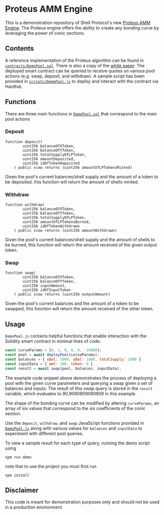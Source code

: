 # Proteus AMM Engine

This is a demonstration repository of Shell Protocol's new [Proteus AMM Engine](./Proteus_AMM_Engine_-_Shell_v2_Part_1.pdf). The Proteus engine offers the ability to create any bonding curve by leveraging the power of conic sections.

## Contents

A reference implementation of the Proteus algorithm can be found in [`contracts/DemoPool.sol`](./contracts/DemoPool.sol). There is also a copy of the [white paper](./Proteus_AMM_Engine_-_Shell_v2_Part_1.pdf). The deployed smart contract can be queried to receive quotes on various pool actions (e.g. swap, deposit, and withdraw). A sample script has been provided in [`scripts/DemoPool.js`](./scripts/DemoPool.js) to deploy and interact with the contract via Hardhat.

## Functions

There are three main functions in [`DemoPool.sol`](./contracts/DemoPool.sol) that correspond to the main pool actions

### Deposit
```solidity
function deposit(
        uint256 balanceOfXToken,
        uint256 balanceOfYToken,
        uint256 totalSupplyOfLPToken,
        uint256 amountDeposited,
        uint256 idOfTokenDeposited
    ) public view returns (uint256 amountOfLPTokensMinted)
```
Given the pool's current balances/shell supply and the amount of a token to be deposited, this function will return the amount of shells minted.

### Withdraw
```solidity
function withdraw(
        uint256 balanceOfXToken,
        uint256 balanceOfYToken,
        uint256 totalSupplyOfLPToken,
        uint256 amountOfLPTokensBurned,
        uint256 idOfTokenWithdrawn
    ) public view returns (uint256 amountWithdrawn)
```
Given the pool's current balances/shell supply and the amount of shells to be burned, this function will return the amount received of the given output token.   

### Swap
```solidity
function swap(
        uint256 balanceOfXToken,
        uint256 balanceOfYToken,
        uint256 inputAmount,
        uint256 idOfInputToken
    ) public view returns (uint256 outputAmount)
```
Given the pool's current balances and the amount of a token to be swapped, this function will return the amount received of the other token.


## Usage

`DemoPool.js` contains helpful functions that enable interaction with the Solidity smart contract in minimal lines of code. 

```javascript
const curveParams = [0, 1, 0, 0, 0, -10000];
const pool = await deployPool(curveParams);
const balances = { xBal: 1000, yBal: 1000, totalSupply: 2000 }
const inputData = { amt: 100, token: 0 }
const result = await swap(pool, balances, inputData);
```

The example code snippet above demonstrates the process of deploying a pool with the given curve parameters and querying a swap given a set of balances and inputs. The result of this swap query is stored in the `result` variable, which evaluates to 90.9090909090909 in this example. 

The shape of the bonding curve can be modified by altering `curveParams`, an array of six values that correspond to the six coefficients of the conic section. 

Use the `deposit`, `withdraw`, and `swap` JavaScript functions provided in [`DemoPool.js`](./scripts/DemoPool.js) along with various values for `balances` and `inputData` to experiment with different pool queries.

To view a sample result for each type of query, running the demo script using 
```shell
npm run demo
```

note that to use the project you must first run
```shell
npm install
```

## Disclaimer
This code is meant for demonstration purposes only and should not be used in a production environment
